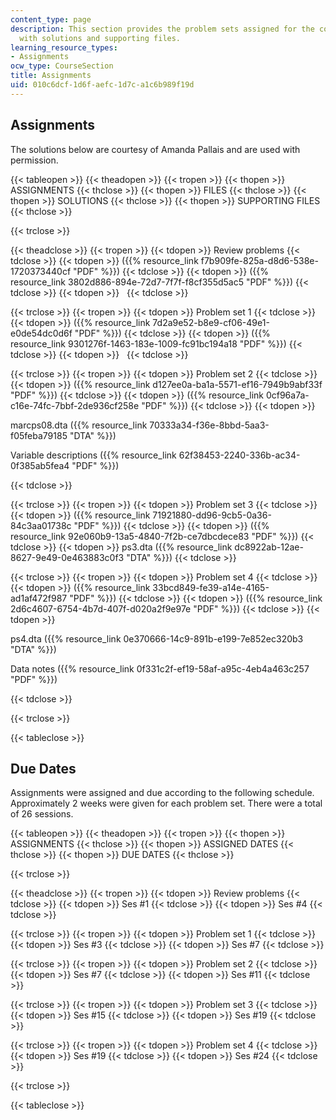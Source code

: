```yaml
---
content_type: page
description: This section provides the problem sets assigned for the course along
  with solutions and supporting files.
learning_resource_types:
- Assignments
ocw_type: CourseSection
title: Assignments
uid: 010c6dcf-1d6f-aefc-1d7c-a1c6b989f19d
---
```


Assignments
-----------

The solutions below are courtesy of Amanda Pallais and are used with permission.

{{< tableopen >}}
{{< theadopen >}}
{{< tropen >}}
{{< thopen >}}
ASSIGNMENTS
{{< thclose >}}
{{< thopen >}}
FILES
{{< thclose >}}
{{< thopen >}}
SOLUTIONS
{{< thclose >}}
{{< thopen >}}
SUPPORTING FILES
{{< thclose >}}

{{< trclose >}}

{{< theadclose >}}
{{< tropen >}}
{{< tdopen >}}
Review problems
{{< tdclose >}}
{{< tdopen >}}
({{% resource_link f7b909fe-825a-d8d6-538e-1720373440cf "PDF" %}})
{{< tdclose >}}
{{< tdopen >}}
({{% resource_link 3802d886-894e-72d7-7f7f-f8cf355d5ac5 "PDF" %}})
{{< tdclose >}}
{{< tdopen >}}
 
{{< tdclose >}}

{{< trclose >}}
{{< tropen >}}
{{< tdopen >}}
Problem set 1
{{< tdclose >}}
{{< tdopen >}}
({{% resource_link 7d2a9e52-b8e9-cf06-49e1-e0de54dc0d6f "PDF" %}})
{{< tdclose >}}
{{< tdopen >}}
({{% resource_link 9301276f-1463-183e-1009-fc91bc194a18 "PDF" %}})
{{< tdclose >}}
{{< tdopen >}}
 
{{< tdclose >}}

{{< trclose >}}
{{< tropen >}}
{{< tdopen >}}
Problem set 2
{{< tdclose >}}
{{< tdopen >}}
({{% resource_link d127ee0a-ba1a-5571-ef16-7949b9abf33f "PDF" %}})
{{< tdclose >}}
{{< tdopen >}}
({{% resource_link 0cf96a7a-c16e-74fc-7bbf-2de936cf258e "PDF" %}})
{{< tdclose >}}
{{< tdopen >}}


marcps08.dta ({{% resource_link 70333a34-f36e-8bbd-5aa3-f05feba79185 "DTA" %}})

Variable descriptions ({{% resource_link 62f38453-2240-336b-ac34-0f385ab5fea4 "PDF" %}})


{{< tdclose >}}

{{< trclose >}}
{{< tropen >}}
{{< tdopen >}}
Problem set 3
{{< tdclose >}}
{{< tdopen >}}
({{% resource_link 71921880-dd96-9cb5-0a36-84c3aa01738c "PDF" %}})
{{< tdclose >}}
{{< tdopen >}}
({{% resource_link 92e060b9-13a5-4840-7f2b-ce7dbcdece83 "PDF" %}})
{{< tdclose >}}
{{< tdopen >}}
ps3.dta ({{% resource_link dc8922ab-12ae-8627-9e49-0e463883c0f3 "DTA" %}})
{{< tdclose >}}

{{< trclose >}}
{{< tropen >}}
{{< tdopen >}}
Problem set 4
{{< tdclose >}}
{{< tdopen >}}
({{% resource_link 33bcd849-fe39-a14e-4165-ad1af472f987 "PDF" %}})
{{< tdclose >}}
{{< tdopen >}}
({{% resource_link 2d6c4607-6754-4b7d-407f-d020a2f9e97e "PDF" %}})
{{< tdclose >}}
{{< tdopen >}}


ps4.dta ({{% resource_link 0e370666-14c9-891b-e199-7e852ec320b3 "DTA" %}})

Data notes ({{% resource_link 0f331c2f-ef19-58af-a95c-4eb4a463c257 "PDF" %}})


{{< tdclose >}}

{{< trclose >}}

{{< tableclose >}}

Due Dates
---------

Assignments were assigned and due according to the following schedule. Approximately 2 weeks were given for each problem set. There were a total of 26 sessions.

{{< tableopen >}}
{{< theadopen >}}
{{< tropen >}}
{{< thopen >}}
ASSIGNMENTS
{{< thclose >}}
{{< thopen >}}
ASSIGNED DATES
{{< thclose >}}
{{< thopen >}}
DUE DATES
{{< thclose >}}

{{< trclose >}}

{{< theadclose >}}
{{< tropen >}}
{{< tdopen >}}
Review problems
{{< tdclose >}}
{{< tdopen >}}
Ses #1
{{< tdclose >}}
{{< tdopen >}}
Ses #4
{{< tdclose >}}

{{< trclose >}}
{{< tropen >}}
{{< tdopen >}}
Problem set 1
{{< tdclose >}}
{{< tdopen >}}
Ses #3
{{< tdclose >}}
{{< tdopen >}}
Ses #7
{{< tdclose >}}

{{< trclose >}}
{{< tropen >}}
{{< tdopen >}}
Problem set 2
{{< tdclose >}}
{{< tdopen >}}
Ses #7
{{< tdclose >}}
{{< tdopen >}}
Ses #11
{{< tdclose >}}

{{< trclose >}}
{{< tropen >}}
{{< tdopen >}}
Problem set 3
{{< tdclose >}}
{{< tdopen >}}
Ses #15
{{< tdclose >}}
{{< tdopen >}}
Ses #19
{{< tdclose >}}

{{< trclose >}}
{{< tropen >}}
{{< tdopen >}}
Problem set 4
{{< tdclose >}}
{{< tdopen >}}
Ses #19
{{< tdclose >}}
{{< tdopen >}}
Ses #24
{{< tdclose >}}

{{< trclose >}}

{{< tableclose >}}